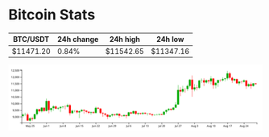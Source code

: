 # Bitcoin Stats

BTC/USDT|24h change|24h high|24h low|
|---|---|---|---|
|$11471.20|0.84%|$11542.65|$11347.16|

<img src="./chart.svg">
